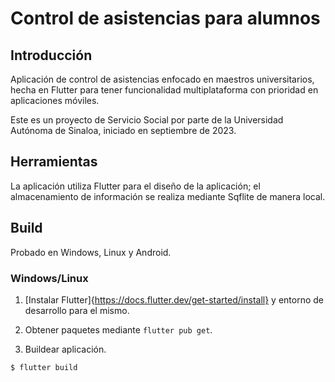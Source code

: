 # Control de asistencias para alumnos

## Introducción

Aplicación de control de asistencias enfocado en maestros universitarios, hecha en Flutter para tener funcionalidad multiplataforma con prioridad en aplicaciones móviles.

Este es un proyecto de Servicio Social por parte de la Universidad Autónoma de Sinaloa, iniciado en septiembre de 2023.

## Herramientas

La aplicación utiliza Flutter para el diseño de la aplicación; el almacenamiento de información se realiza mediante Sqflite de manera local.

## Build

Probado en Windows, Linux y Android.

### Windows/Linux

1. [Instalar Flutter]{https://docs.flutter.dev/get-started/install} y entorno de desarrollo para el mismo.

2. Obtener paquetes mediante `flutter pub get`.

3. Buildear aplicación.

```bash
$ flutter build
```
